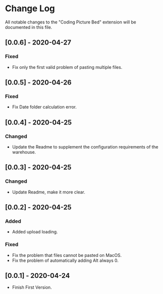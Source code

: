 # Change Log
All notable changes to the "Coding Picture Bed" extension will be documented in this file.

## [0.0.6] - 2020-04-27
### Fixed
- Fix only the first valid problem of pasting multiple files.

## [0.0.5] - 2020-04-26
### Fixed
- Fix Date folder calculation error.

## [0.0.4] - 2020-04-25
### Changed
- Update the Readme to supplement the configuration requirements of the warehouse.

## [0.0.3] - 2020-04-25
### Changed
- Update Readme, make it more clear.

## [0.0.2] - 2020-04-25
### Added
- Added upload loading.

### Fixed
- Fix the problem that files cannot be pasted on MacOS.
- Fix the problem of automatically adding Alt always 0.

## [0.0.1] - 2020-04-24
- Finish First Version.
